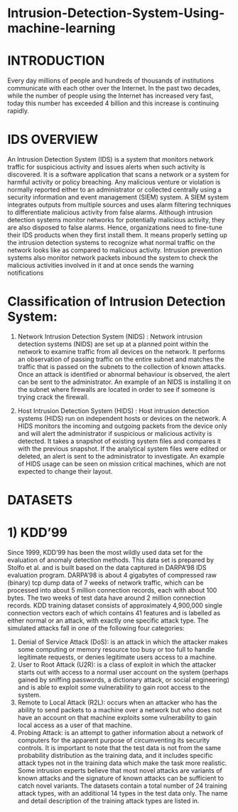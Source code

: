 # Intrusion-Detection-System-Using-machine-learning

# INTRODUCTION

Every day millions of people and hundreds of thousands of institutions communicate with each 
other over the Internet. In the past two decades, while the number of people using the Internet has 
increased very fast, today this number has exceeded 4 billion and this increase is continuing 
rapidly.

# IDS OVERVIEW

An Intrusion Detection System (IDS) is a system that monitors network traffic for suspicious 
activity and issues alerts when such activity is discovered. It is a software application that scans a 
network or a system for harmful activity or policy breaching. Any malicious venture or violation 
is normally reported either to an administrator or collected centrally using a security information 
and event management (SIEM) system. A SIEM system integrates outputs from multiple sources 
and uses alarm filtering techniques to differentiate malicious activity from false alarms.
Although intrusion detection systems monitor networks for potentially malicious activity, they are 
also disposed to false alarms. Hence, organizations need to fine-tune their IDS products when they 
first install them. It means properly setting up the intrusion detection systems to recognize what 
normal traffic on the network looks like as compared to malicious activity.
Intrusion prevention systems also monitor network packets inbound the system to check the 
malicious activities involved in it and at once sends the warning notifications

# Classification of Intrusion Detection System:

1. Network Intrusion Detection System (NIDS) :
Network intrusion detection systems (NIDS) are set up at a planned point within the network 
to examine traffic from all devices on the network. It performs an observation of passing traffic 
on the entire subnet and matches the traffic that is passed on the subnets to the collection of 
known attacks. Once an attack is identified or abnormal behaviour is observed, the alert can be 
sent to the administrator. An example of an NIDS is installing it on the subnet where firewalls 
are located in order to see if someone is trying crack the firewall.

2. Host Intrusion Detection System (HIDS) :
Host intrusion detection systems (HIDS) run on independent hosts or devices on the network. 
A HIDS monitors the incoming and outgoing packets from the device only and will alert the 
administrator if suspicious or malicious activity is detected. It takes a snapshot of existing 
system files and compares it with the previous snapshot. If the analytical system files were 
edited or deleted, an alert is sent to the administrator to investigate. An example of HIDS usage 
can be seen on mission critical machines, which are not expected to change their layout.

# DATASETS
# 1) KDD’99 
Since 1999, KDD’99 has been the most wildly used data set for the evaluation of anomaly 
detection methods. This data set is prepared by Stolfo et al. and is built based on the data captured 
in DARPA’98 IDS evaluation program. DARPA’98 is about 4 gigabytes of compressed raw 
(binary) tcp dump data of 7 weeks of network traffic, which can be processed into about 5 million 
connection records, each with about 100 bytes. The two weeks of test data have around 2 million 
connection records. KDD training dataset consists of approximately 4,900,000 single connection 
vectors each of which contains 41 features and is labelled as either normal or an attack, with exactly 
one specific attack type. The simulated attacks fall in one of the following four categories:
1) Denial of Service Attack (DoS): is an attack in which the attacker makes some computing or 
memory resource too busy or too full to handle legitimate requests, or denies legitimate users 
access to a machine. 
2) User to Root Attack (U2R): is a class of exploit in which the attacker starts out with access to 
a normal user account on the system (perhaps gained by sniffing passwords, a dictionary attack, 
or social engineering) and is able to exploit some vulnerability to gain root access to the system. 
3) Remote to Local Attack (R2L): occurs when an attacker who has the ability to send packets 
to a machine over a network but who does not have an account on that machine exploits some 
vulnerability to gain local access as a user of that machine. 
4) Probing Attack: is an attempt to gather information about a network of computers for the 
apparent purpose of circumventing its security controls. 
It is important to note that the test data is not from the same probability distribution as the training 
data, and it includes specific attack types not in the training data which make the task more 
realistic. Some intrusion experts believe that most novel attacks are variants of known attacks and 
the signature of known attacks can be sufficient to catch novel variants. 
The datasets contain a total number of 24 training attack types, with an additional 14 types in the 
test data only. The name and detail description of the training attack types are listed in. 

